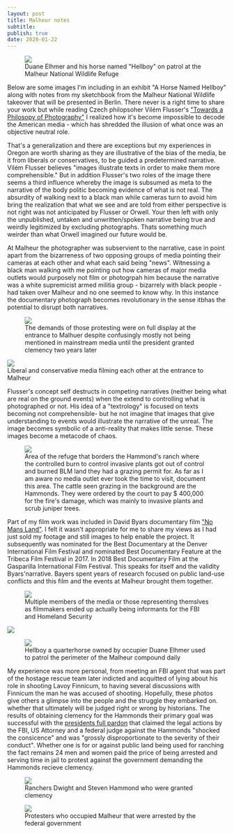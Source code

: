```yaml
---
layout: post
title: Malheur notes
subtitle: 
publish: true
date: 2020-01-22  
---
```


<figure>
<img src="https://jonkalev.s3-us-west-2.amazonaws.com/DSCF3957-Malheur-Hellboy-dip.jpg">
<figcaption> Duane Elhmer and his horse named "Hellboy" on patrol at the Malheur National Wildlife Refuge</figcaption>
</figure>

Below are some images I'm including in an exhibit "A Horse Named Hellboy"  along with notes from my sketchbook from the Malheur National Wildlife takeover that will be presented in Berlin.
There never is a right time to share your work but while reading Czech philopsoher Vilém Flusser's <a href="https://www.press.uchicago.edu/ucp/books/book/distributed/T/bo3535843.html">"Towards a Philosopy of Photography"</a> I realized how it's become impossible to decode the American media - which has shredded the illusion of what once was an objective neutral role.

 That's a generalization and there are exceptions but my experiences in Oregon are worth sharing as they are illustrative of the bias of the media, be it from liberals or conservatives, to be guided a predetermined narrative.
 Vilém Flusser believes "images illustrate texts in order to make them more comprehensible."
 But in addition Flusser's two roles of the image there seems a third influence whereby the image is subsumed as meta to the narrative of the body politic becoming evidence of what is not real.
 The absurdity of walking next to a black man while cameras turn to avoid him bring the realization that what we see and are told from either perspective is not right was not anticipated by Flusser or Orwell. Your then left with only the unpublished, untaken and unwritten/spoken narrative being true and weirdly legitimized by excluding photographs. Thats something much weirder than what Orwell imagined our future would be. 
 
 At Malheur the photographer was subservient to the narrative, case in point apart from the bizarreness of two opposing groups of media pointing their cameras at each other and what each said being "news". Witnessing a black man walking with me pointing out how cameras of major media outlets would purposely not film or photogrpah him because the narrative was a white supremicist armed militia group - bizarrely with black people - had taken over Malheur and no one seemed to know why.
 In this instance the documentary photograph becomes revolutionary in the sense itbhas the potential to disrupt both narratives.
   <figure>
<img src="https://jonkalev.s3-us-west-2.amazonaws.com/DSCF3923-Malheur_02.jpg">
 <figcaption>The demands of those protesting were on full display at the entrance to Malhuer despite confusingly mostly not being mentioned in mainstream media until the president granted clemency two years later </figcaption>
 
</figure>
 <img src="https://jonkalev.s3-us-west-2.amazonaws.com/malheur_13.jpg">
 <figcaption>Liberal and conservative media filming each other at the entrance to Malheur </figcaption>


 Flusser's concept self destructs in competing narratives (neither being what are real on the ground events) when the extend to controlling what is photographed or not. His idea of a "textrology" is focused on texts becoming not comprehensible- but he not imagine that images that give understanding to events would illustrate the narrative of the unreal. The image becomes symbolic of a anti-reality that makes little sense. These images become a metacode of chaos.


 <figure>
<img src="https://jonkalev.s3-us-west-2.amazonaws.com/DSCF4057-Malheur_HammondCows.jpg">
 <figcaption> Area of the refuge that borders the Hammond's ranch where the controlled burn to control invasive plants got out of control and burned BLM land they had a grazing permit for. As far as I am aware no media outlet ever took the time to visit, document this area. The cattle seen grazing in the background are the Hammonds. They were ordered by the court to pay $ 400,000 for the fire's damage, which was mainly to invasive plants and scrub juniper trees.  </figcaption>
</figure>
     
 <p>
Part of my film work was included in David Byars documentary film <a href="https://www.amazon.com/No-Mans-Land-Steve-Grasty/dp/B075RS7ZCY">"No Mans Land"</a>. I felt it wasn't appropriate for me to share my views as I had just sold my footage and still images to help enable the project.
 It subsequently was nominated for the Best Documentary at the Denver International Film Festival and nominated Best Documentary Feature at the Tribeca Film Festival in 2017. In 2018 Best Documentary Film at the Gasparilla International Film Festival.
 This speaks for itself and the validity Byars'narrative.
 Bayers spent years of research focused on public land-use conflicts and this film and the events at Malheur brought them together.

<p>
<figure>
<img src="https://jonkalev.s3-us-west-2.amazonaws.com/20200113_malheur-01.jpg">
<figcaption>Multiple members of the media or those representing themslves as filmmakers ended up actually being informants for the FBI and Homeland Security</figcaption>
</figure>
 
 <img src="https://jonkalev.s3-us-west-2.amazonaws.com/malheur_12.jpg">
 
<figure>
<img src="https://jonkalev.s3-us-west-2.amazonaws.com/DSCF3982-Malhuer-Hellboy-dip2.jpg">
<figcaption> Hellboy a quarterhorse owned by occupier Duane Elhmer used to patrol the perimeter of the Malheur compound daily</figcaption>
</figure>

<p>

My experience was more personal, from meeting an FBI agent that was part of the hostage rescue team later indicted and  acquitted of lying about his role in shooting Lavoy Finnicum, to having several discussions with Finnicum the man he was accused of shooting. Hopefully, these photos give others a glimpse into the people and the struggle they embarked on. whether that ultimately will be judged right or wrong by historians. The results of obtaining clemency for the Hammonds their primary goal was successful with the <a href="https://www.whitehouse.gov/briefings-statements/statement-press-secretary-regarding-executive-clemency-dwight-steven-hammond/">  presidents full pardon</a> that claimed the legal actions by the FBI, US Attorney and a federal judge against the Hammonds "shocked the consicence" and was "grossly disproportionate to the severity of their conduct". 
 Whether one is for or against public land being used for ranching the fact remains 24 men and women paid the price of being arrested and serving time in jail to protest against the government demanding the Hammonds recieve clemency.
 



<figure>
<img src="https://jonkalev.s3-us-west-2.amazonaws.com/Malheur_Hammonds.jpg">
<figcaption>Ranchers Dwight and Steven Hammond who were granted clemency</figcaption>
</figure>
<figure>
<img src="https://jonkalev.s3-us-west-2.amazonaws.com/malheur_15.jpg">
<figcaption>Protesters who occupied Malheur that were arrested by the federal government</figcaption>
</figure>




